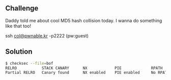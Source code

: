 ## Challenge

Daddy told me about cool MD5 hash collision today.
I wanna do something like that too!

ssh col@pwnable.kr -p2222 (pw:guest)

## Solution

```bash
$ checksec --file=bof
RELRO           STACK CANARY      NX            PIE             RPATH      RUNPATH	Symbols		FORTIFY	Fortified	Fortifiable	FILE
Partial RELRO   Canary found      NX enabled    PIE enabled     No RPATH   No RUNPATH   70) Symbols	  No	0		1		bof
```
